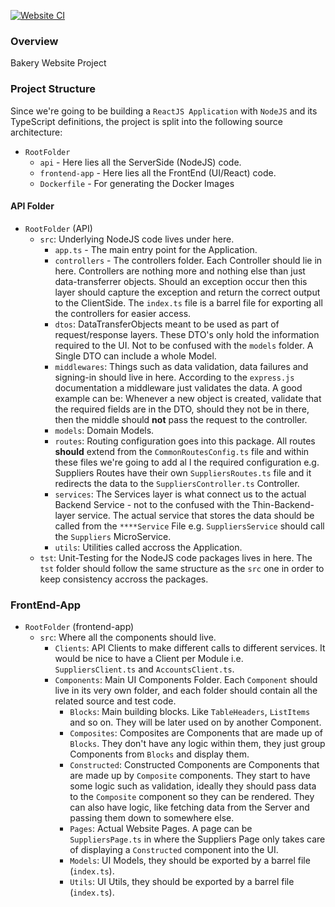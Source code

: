 [![Website CI](https://github.com/MiguelChan/BakeryWebsite/actions/workflows/workflow.yml/badge.svg?branch=mainline)](https://github.com/MiguelChan/BakeryWebsite/actions/workflows/workflow.yml)

### Overview

Bakery Website Project

### Project Structure

Since we're going to be building a `ReactJS Application` with `NodeJS` and its TypeScript definitions, the project is split into the following source architecture:

* `RootFolder`
  * `api` - Here lies all the ServerSide (NodeJS) code.
  * `frontend-app` - Here lies all the FrontEnd (UI/React) code.
  * `Dockerfile` - For generating the Docker Images 

#### API Folder

* `RootFolder` (API)
  * `src`: Underlying NodeJS code lives under here.
    * `app.ts` - The main entry point for the Application. 
    * `controllers` - The controllers folder. Each Controller should lie in here. 
    Controllers are nothing more and nothing else than just data-transferrer objects. 
    Should an exception occur then this layer should capture the exception and return the correct output to the ClientSide. 
    The `index.ts` file is a barrel file for exporting all the controllers for easier access.
    * `dtos`: DataTransferObjects meant to be used as part of request/response layers. 
    These DTO's only hold the information required to the UI. Not to be confused with the `models` folder.
    A Single DTO can include a whole Model.
    * `middlewares`: Things such as data validation, data failures and signing-in should live in here. 
    According to the `express.js` documentation a middleware just validates the data.
    A good example can be: Whenever a new object is created, validate that the required fields are in the DTO, should they not be in there, then the middle
    should **not** pass the request to the controller.
    * `models`: Domain Models.
    * `routes`: Routing configuration goes into this package. All routes **should** extend from the `CommonRoutesConfig.ts` file and within these files
    we're going to add al l the required configuration e.g. Suppliers Routes have their own `SuppliersRoutes.ts` file and it redirects the data to the `SuppliersController.ts` 
    Controller.
    * `services`: The Services layer is what connect us to the actual Backend Service - not to the confused with the Thin-Backend-layer service. The actual service that stores the data
    should be called from the `****Service` File e.g. `SuppliersService` should call the `Suppliers` MicroService.
    * `utils`: Utilities called accross the Application.
  * `tst`: Unit-Testing for the NodeJS code packages lives in here. The `tst` folder should follow the same structure as the `src` one in order to keep consistency
  accross the packages.
  
### FrontEnd-App
* `RootFolder` (frontend-app)
  * `src`: Where all the components should live.
    * `Clients`: API Clients to make different calls to different services. It would be nice to have a Client per Module i.e. `SuppliersClient.ts` and `AccountsClient.ts`.
    * `Components`: Main UI Components Folder. Each `Component` should live in its very own folder, and each folder should contain all the related source and test code.
      * `Blocks`: Main building blocks. Like `TableHeaders`, `ListItems` and so on. They will be later used on by another Component.
      * `Composites`: Composites are Components that are made up of `Blocks`. They don't have any logic within them, they just group Components from `Blocks` and display them.
      * `Constructed`: Constructed Components are Components that are made up by `Composite` components. They start to have some logic such as validation, ideally they should pass data
      to the `Composite` component so they can be rendered. They can also have logic, like fetching data from the Server and passing them down to somewhere else.
      * `Pages`: Actual Website Pages. A page can be `SuppliersPage.ts` in where the Suppliers Page only takes care of displaying a `Constructed` component into the UI.
      * `Models`: UI Models, they should be exported by a barrel file (`index.ts`).
      * `Utils`: UI Utils, they should be exported by a barrel file (`index.ts`).
      
